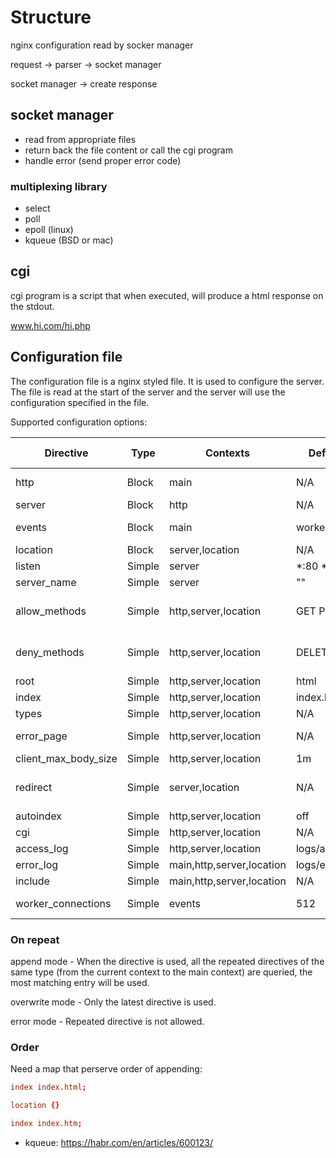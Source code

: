 # Structure

nginx configuration read by socker manager

request -> parser -> socket manager

socket manager -> create response

## socket manager

- read from appropriate files
- return back the file content or call the cgi program
- handle error (send proper error code)

### multiplexing library

- select
- poll
- epoll (linux)
- kqueue (BSD or mac)

## cgi

cgi program is a script that when executed, will produce a html response on the stdout.

www.hi.com/hi.php

## Configuration file

The configuration file is a nginx styled file. It is used to configure the server. The file is read at the start of the server and the server will use the configuration specified in the file.

Supported configuration options:

| Directive            | Type   | Contexts                  | Default values     | On repeat | order matters | arguments              |
| -------------------- | ------ | ------------------------- | ------------------ | --------- | ------------- | ---------------------- |
| http                 | Block  | main                      | N/A                | error     | appear once   | {}                     |
| server               | Block  | http                      | N/A                | append    | yes           | {}                     |
| events               | Block  | main                      | worker_connections | error     | appear once   | {}                     |
| location             | Block  | server,location           | N/A                | append    | yes           | {}                     |
| listen               | Simple | server                    | *:80 *:8000        | append    | no            | ip_address*            |
| server_name          | Simple | server                    | ""                 | append    | no            | word*                  |
| allow_methods        | Simple | http,server,location      | GET POST           | append    | yes           | (GET \| POST \| DELETE)* |
| deny_methods         | Simple | http,server,location      | DELETE             | append    | yes           | (GET \| POST \| DELETE)* |
| root                 | Simple | http,server,location      | html               | overwrite | yes           | path                   |
| index                | Simple | http,server,location      | index.html         | append    | yes           | path*                  |
| types                | Simple | http,server,location      | N/A                | overwrite | yes           | {}                     |
| error_page           | Simple | http,server,location      | N/A                | append    | yes           | number path            |
| client_max_body_size | Simple | http,server,location      | 1m                 | overwrite | yes           | number unit            |
| redirect             | Simple | server,location           | N/A                | overwrite | yes           | path (redirect \| permanent) |
| autoindex            | Simple | http,server,location      | off                | overwrite | yes           | on \| off              |
| cgi                  | Simple | http,server,location      | N/A                | append    | yes           | word path              |
| access_log           | Simple | http,server,location      | logs/access.log    | overwrite | yes           | path                   |
| error_log            | Simple | main,http,server,location | logs/error.log     | overwrite | yes           | path                   |
| include              | Simple | main,http,server,location | N/A                | N/A       | yes           | path                   |
| worker_connections   | Simple | events                    | 512                | overwrite | appear once   | number                 |

### On repeat

append mode - When the directive is used, all the repeated directives of the same type (from the current context to the main context) are queried, the most matching entry will be used.

overwrite mode - Only the latest directive is used.

error mode - Repeated directive is not allowed.

### Order

Need a map that perserve order of appending:

```conf
index index.html;

location {}

index index.htm;
```

- kqueue: https://habr.com/en/articles/600123/